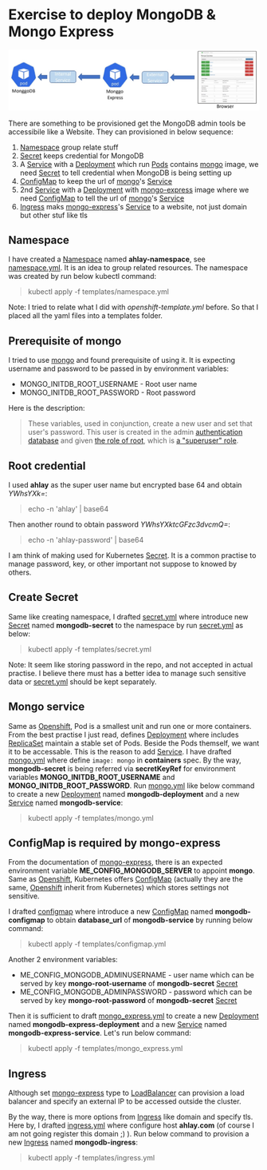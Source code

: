 # Exercise to deploy MongoDB & Mongo Express

![Case study](./assets/mongoDB.jpg "Offer an admin tools")

There are something to be provisioned get the MongoDB admin tools be accessibile like a Website. They can provisioned in below sequence:

1. [Namespace] group relate stuff
2. [Secret] keeps credential for MongoDB
3. A [Service] with a [Deployment] which run [Pods] contains [mongo] image, we need [Secret] to tell credential when MongoDB is being setting up
4. [ConfigMap] to keep the url of [mongo]'s [Service]
5. 2nd [Service] with a [Deployment] with [mongo-express] image where we need [ConfigMap] to tell the url of [mongo]'s [Service]
6. [Ingress] maks [mongo-express]'s [Service] to a website, not just domain but other stuf like tls

## Namespace

I have created a [Namespace] named **ahlay-namespace**, see [namespace.yml](./templates/namespace.yml). It is an idea to group related resources. The namespace was created by run below kubectl command:

> kubectl apply -f templates/namespace.yml

Note: I tried to relate what I did with *openshift-template.yml* before. So that I placed all the yaml files into a templates folder.

## Prerequisite of mongo

I tried to use [mongo] and found prerequisite of using it. It is expecting username and password to be passed in by environment variables:

- MONGO_INITDB_ROOT_USERNAME - Root user name
- MONGO_INITDB_ROOT_PASSWORD - Root password

Here is the description:
> These variables, used in conjunction, create a new user and set that user's password. This user is created in the admin [authentication database](https://www.mongodb.com/docs/manual/core/security-users/#user-authentication-database) and given [the role of root](https://docs.mongodb.com/manual/core/security-built-in-roles/#superuser-roles), which is [a "superuser" role](https://docs.mongodb.com/manual/core/security-built-in-roles/#superuser-roles).

## Root credential

I used **ahlay** as the super user name but encrypted base 64 and obtain *YWhsYXk=*:

> echo -n 'ahlay' | base64

Then another round to obtain password *YWhsYXktcGFzc3dvcmQ=*:

> echo -n 'ahlay-password' | base64

I am think of making used for Kubernetes [Secret]. It is a common practise to manage password, key, or other important not suppose to knowed by others.

## Create Secret

Same like creating namespace, I drafted [secret.yml] where introduce new [Secret] named **mongodb-secret** to the namespace by run [secret.yml] as below:

> kubectl apply -f templates/secret.yml

Note: It seem like storing password in the repo, and not accepted in actual practise. I believe there must has a better idea to manage such sensitive data or [secret.yml] should be kept separately. 

## Mongo service

Same as [Openshift], Pod is a smallest unit and run one or more containers. From the best practise I just read, defines [Deployment] where includes [ReplicaSet](https://kubernetes.io/docs/concepts/workloads/controllers/replicaset/) maintain a stable set of Pods. Beside the Pods themself, we want it to be accessable. This is the reason to add [Service]. I have drafted [mongo.yml] where define `image: mongo` in **containers** spec. By the way, **mongodb-secret** is being referred via **secretKeyRef** for environment variables **MONGO_INITDB_ROOT_USERNAME** and **MONGO_INITDB_ROOT_PASSWORD**. Run [mongo.yml] like below command to create a new [Deployment] named **mongodb-deployment** and a new [Service] named **mongodb-service**:

> kubectl apply -f templates/mongo.yml

## ConfigMap is required by mongo-express

From the documentation of [mongo-express], there is an expected environment variable **ME_CONFIG_MONGODB_SERVER** to appoint **mongo**. Same as [Openshift], Kubernetes offers [ConfigMap] (actually they are the same, [Openshift] inherit from Kubernetes) which stores settings not sensitive. 

I drafted [configmap](./templates/configmap.yml) where introduce a new [ConfigMap] named **mongodb-configmap** to obtain **database_url** of **mongodb-service** by running below command:

> kubectl apply -f templates/configmap.yml

Another 2 environment variables:
- ME_CONFIG_MONGODB_ADMINUSERNAME - user name which can be served by key **mongo-root-username** of **mongodb-secret** [Secret]
- ME_CONFIG_MONGODB_ADMINPASSWORD - password which can be served by key **mongo-root-password** of **mongodb-secret** [Secret]

Then it is sufficient to draft [mongo_express.yml](./templates/mongo_express.yml) to create a new [Deployment] named **mongodb-express-deployment** and a new [Service] named **mongodb-express-service**. Let's run below command:

> kubectl apply -f templates/mongo_express.yml

## Ingress

Although set [mongo-express] type to [LoadBalancer](https://kubernetes.io/docs/concepts/services-networking/service/#loadbalancer) can provision a load balancer and specify an external IP to be accessed outside the cluster.

By the way, there is more options from [Ingress] like domain and specify tls. Here by, I drafted [ingress.yml](./templates/ingress.yml) where configure host **ahlay.com** (of course I am not going register this domain ;) ). Run below command to provision a new [Ingress] named **mongodb-ingress**:

> kubectl apply -f templates/ingress.yml

[Openshift]: https://www.redhat.com/en/technologies/cloud-computing/openshift
[Namespace]: https://kubernetes.io/docs/concepts/overview/working-with-objects/namespaces/
[Deployment]: https://kubernetes.io/docs/concepts/workloads/controllers/deployment/
[Pods]: https://kubernetes.io/docs/concepts/workloads/pods/
[Service]: https://kubernetes.io/docs/concepts/services-networking/service/
[Secret]: https://kubernetes.io/docs/concepts/configuration/secret/
[ConfigMap]: https://kubernetes.io/docs/concepts/configuration/configmap/
[Ingress]: https://kubernetes.io/docs/concepts/services-networking/ingress/
[secret.yml]: ./templates/secret.yml
[mongo.yml]: ./templates/mongo.yml
[mongo-express]: https://hub.docker.com/_/mongo-express
[mongo]: https://hub.docker.com/_/mongo

